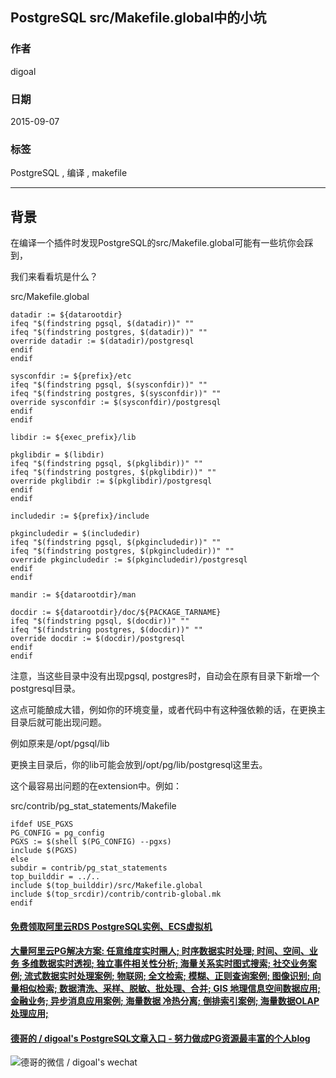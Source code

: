 ## PostgreSQL src/Makefile.global中的小坑   
                                                                   
### 作者                                                                   
digoal                                                                   
                                                                   
### 日期                                                                   
2015-09-07                                                                 
                                                                   
### 标签                                                                   
PostgreSQL , 编译 , makefile              
                                                                   
----                                                                   
                                                                   
## 背景       
在编译一个插件时发现PostgreSQL的src/Makefile.global可能有一些坑你会踩到，  
  
我们来看看坑是什么？  
  
src/Makefile.global  
  
```  
datadir := ${datarootdir}  
ifeq "$(findstring pgsql, $(datadir))" ""  
ifeq "$(findstring postgres, $(datadir))" ""  
override datadir := $(datadir)/postgresql  
endif  
endif  
  
sysconfdir := ${prefix}/etc  
ifeq "$(findstring pgsql, $(sysconfdir))" ""  
ifeq "$(findstring postgres, $(sysconfdir))" ""  
override sysconfdir := $(sysconfdir)/postgresql  
endif  
endif  
  
libdir := ${exec_prefix}/lib  
  
pkglibdir = $(libdir)  
ifeq "$(findstring pgsql, $(pkglibdir))" ""  
ifeq "$(findstring postgres, $(pkglibdir))" ""  
override pkglibdir := $(pkglibdir)/postgresql  
endif  
endif  
  
includedir := ${prefix}/include  
  
pkgincludedir = $(includedir)  
ifeq "$(findstring pgsql, $(pkgincludedir))" ""  
ifeq "$(findstring postgres, $(pkgincludedir))" ""  
override pkgincludedir := $(pkgincludedir)/postgresql  
endif  
endif  
  
mandir := ${datarootdir}/man  
  
docdir := ${datarootdir}/doc/${PACKAGE_TARNAME}  
ifeq "$(findstring pgsql, $(docdir))" ""  
ifeq "$(findstring postgres, $(docdir))" ""  
override docdir := $(docdir)/postgresql  
endif  
endif  
```  
  
注意，当这些目录中没有出现pgsql, postgres时，自动会在原有目录下新增一个postgresql目录。  
  
这点可能酿成大错，例如你的环境变量，或者代码中有这种强依赖的话，在更换主目录后就可能出现问题。  
  
例如原来是/opt/pgsql/lib  
  
更换主目录后，你的lib可能会放到/opt/pg/lib/postgresql这里去。  
  
这个最容易出问题的在extension中。例如：  
  
  
src/contrib/pg_stat_statements/Makefile  
  
```  
ifdef USE_PGXS  
PG_CONFIG = pg_config  
PGXS := $(shell $(PG_CONFIG) --pgxs)  
include $(PGXS)  
else  
subdir = contrib/pg_stat_statements  
top_builddir = ../..  
include $(top_builddir)/src/Makefile.global  
include $(top_srcdir)/contrib/contrib-global.mk  
endif  
```  
  
  
  
  
  
  
  
  
  
  
  
  
  
  
  
  
  
  
  
  
  
  
  
  
  
  
  
  
  
  
  
  
  
  
  
  
  
#### [免费领取阿里云RDS PostgreSQL实例、ECS虚拟机](https://www.aliyun.com/database/postgresqlactivity "57258f76c37864c6e6d23383d05714ea")
  
  
#### [大量阿里云PG解决方案: 任意维度实时圈人; 时序数据实时处理; 时间、空间、业务 多维数据实时透视; 独立事件相关性分析; 海量关系实时图式搜索; 社交业务案例; 流式数据实时处理案例; 物联网; 全文检索; 模糊、正则查询案例; 图像识别; 向量相似检索; 数据清洗、采样、脱敏、批处理、合并; GIS 地理信息空间数据应用; 金融业务; 异步消息应用案例; 海量数据 冷热分离; 倒排索引案例; 海量数据OLAP处理应用;](https://yq.aliyun.com/topic/118 "40cff096e9ed7122c512b35d8561d9c8")
  
  
#### [德哥的 / digoal's PostgreSQL文章入口 - 努力做成PG资源最丰富的个人blog](https://github.com/digoal/blog/blob/master/README.md "22709685feb7cab07d30f30387f0a9ae")
  
  
![德哥的微信 / digoal's wechat](../pic/digoal_weixin.jpg "f7ad92eeba24523fd47a6e1a0e691b59")
  
